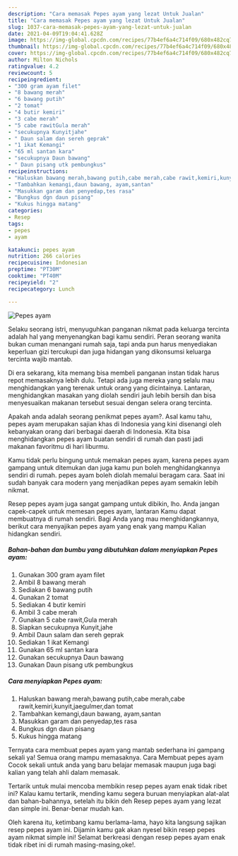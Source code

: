 ```yaml
---
description: "Cara memasak Pepes ayam yang lezat Untuk Jualan"
title: "Cara memasak Pepes ayam yang lezat Untuk Jualan"
slug: 1037-cara-memasak-pepes-ayam-yang-lezat-untuk-jualan
date: 2021-04-09T19:04:41.628Z
image: https://img-global.cpcdn.com/recipes/77b4ef6a4c714f09/680x482cq70/pepes-ayam-foto-resep-utama.jpg
thumbnail: https://img-global.cpcdn.com/recipes/77b4ef6a4c714f09/680x482cq70/pepes-ayam-foto-resep-utama.jpg
cover: https://img-global.cpcdn.com/recipes/77b4ef6a4c714f09/680x482cq70/pepes-ayam-foto-resep-utama.jpg
author: Milton Nichols
ratingvalue: 4.2
reviewcount: 5
recipeingredient:
- "300 gram ayam filet"
- "8 bawang merah"
- "6 bawang putih"
- "2 tomat"
- "4 butir kemiri"
- "3 cabe merah"
- "5 cabe rawitGula merah"
- "secukupnya Kunyitjahe"
- " Daun salam dan sereh geprak"
- "1 ikat Kemangi"
- "65 ml santan kara"
- "secukupnya Daun bawang"
- " Daun pisang utk pembungkus"
recipeinstructions:
- "Haluskan bawang merah,bawang putih,cabe merah,cabe rawit,kemiri,kunyit,jaegulmer,dan tomat"
- "Tambahkan kemangi,daun bawang, ayam,santan"
- "Masukkan garam dan penyedap,tes rasa"
- "Bungkus dgn daun pisang"
- "Kukus hingga matang"
categories:
- Resep
tags:
- pepes
- ayam

katakunci: pepes ayam 
nutrition: 266 calories
recipecuisine: Indonesian
preptime: "PT30M"
cooktime: "PT40M"
recipeyield: "2"
recipecategory: Lunch

---
```



![Pepes ayam](https://img-global.cpcdn.com/recipes/77b4ef6a4c714f09/680x482cq70/pepes-ayam-foto-resep-utama.jpg)

Selaku seorang istri, menyuguhkan panganan nikmat pada keluarga tercinta adalah hal yang menyenangkan bagi kamu sendiri. Peran seorang  wanita bukan cuman menangani rumah saja, tapi anda pun harus menyediakan keperluan gizi tercukupi dan juga hidangan yang dikonsumsi keluarga tercinta wajib mantab.

Di era  sekarang, kita memang bisa membeli panganan instan tidak harus repot memasaknya lebih dulu. Tetapi ada juga mereka yang selalu mau menghidangkan yang terenak untuk orang yang dicintainya. Lantaran, menghidangkan masakan yang diolah sendiri jauh lebih bersih dan bisa menyesuaikan makanan tersebut sesuai dengan selera orang tercinta. 



Apakah anda adalah seorang penikmat pepes ayam?. Asal kamu tahu, pepes ayam merupakan sajian khas di Indonesia yang kini disenangi oleh kebanyakan orang dari berbagai daerah di Indonesia. Kita bisa menghidangkan pepes ayam buatan sendiri di rumah dan pasti jadi makanan favoritmu di hari liburmu.

Kamu tidak perlu bingung untuk memakan pepes ayam, karena pepes ayam gampang untuk ditemukan dan juga kamu pun boleh menghidangkannya sendiri di rumah. pepes ayam boleh diolah memalui beragam cara. Saat ini sudah banyak cara modern yang menjadikan pepes ayam semakin lebih nikmat.

Resep pepes ayam juga sangat gampang untuk dibikin, lho. Anda jangan capek-capek untuk memesan pepes ayam, lantaran Kamu dapat membuatnya di rumah sendiri. Bagi Anda yang mau menghidangkannya, berikut cara menyajikan pepes ayam yang enak yang mampu Kalian hidangkan sendiri.

<!--inarticleads1-->

##### Bahan-bahan dan bumbu yang dibutuhkan dalam menyiapkan Pepes ayam:

1. Gunakan 300 gram ayam filet
1. Ambil 8 bawang merah
1. Sediakan 6 bawang putih
1. Gunakan 2 tomat
1. Sediakan 4 butir kemiri
1. Ambil 3 cabe merah
1. Gunakan 5 cabe rawit,Gula merah
1. Siapkan secukupnya Kunyit,jahe
1. Ambil  Daun salam dan sereh geprak
1. Sediakan 1 ikat Kemangi
1. Gunakan 65 ml santan kara
1. Gunakan secukupnya Daun bawang
1. Gunakan  Daun pisang utk pembungkus




<!--inarticleads2-->

##### Cara menyiapkan Pepes ayam:

1. Haluskan bawang merah,bawang putih,cabe merah,cabe rawit,kemiri,kunyit,jaegulmer,dan tomat
1. Tambahkan kemangi,daun bawang, ayam,santan
1. Masukkan garam dan penyedap,tes rasa
1. Bungkus dgn daun pisang
1. Kukus hingga matang




Ternyata cara membuat pepes ayam yang mantab sederhana ini gampang sekali ya! Semua orang mampu memasaknya. Cara Membuat pepes ayam Cocok sekali untuk anda yang baru belajar memasak maupun juga bagi kalian yang telah ahli dalam memasak.

Tertarik untuk mulai mencoba membikin resep pepes ayam enak tidak ribet ini? Kalau kamu tertarik, mending kamu segera buruan menyiapkan alat-alat dan bahan-bahannya, setelah itu bikin deh Resep pepes ayam yang lezat dan simple ini. Benar-benar mudah kan. 

Oleh karena itu, ketimbang kamu berlama-lama, hayo kita langsung sajikan resep pepes ayam ini. Dijamin kamu gak akan nyesel bikin resep pepes ayam nikmat simple ini! Selamat berkreasi dengan resep pepes ayam enak tidak ribet ini di rumah masing-masing,oke!.

